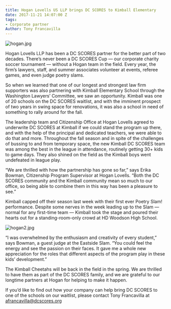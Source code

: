 ```yaml
---
title: Hogan Lovells US LLP brings DC SCORES to Kimball Elementary
date: 2017-11-21 14:07:00 Z
tags:
- Corporate partner
Author: Tony Francavilla
---
```


![hogan.jpg](/uploads/hogan.jpg)

Hogan Lovells LLP has been a DC SCORES partner for the better part of two decades. There’s never been a DC SCORES Cup — our corporate charity soccer tournament — without a Hogan team in the field. Every year, the firm’s lawyers, staff, and summer associates volunteer at events, referee games, and even judge poetry slams.


So when we learned that one of our longest and strongest law firm supporters was also partnering with Kimball Elementary School through the Washington Lawyers’ Committee, we saw an opportunity. Kimball was one of 20 schools on the DC SCORES waitlist, and with the imminent prospect of two years in swing space for renovations, it was also a school in need of something to rally around for the fall.

The leadership team and Citizenship Office at Hogan Lovells agreed to underwrite DC SCORES at Kimball if we could stand the program up there, and with the help of the principal and dedicated teachers, we were able to do that and more. Throughout the fall season and in spite of the challenges of bussing to and from temporary space, the new Kimball DC SCORES team was among the best in the league in attendance, routinely getting 30\+ kids to game days. They also shined on the field as the Kimball boys went undefeated in league play.

“We are thrilled with how the partnership has gone so far,” says Erika Bowman, Citizenship Program Supervisor at Hogan Lovells. “Both the DC SCORES community and the Kimball community mean so much to our office, so being able to combine them in this way has been a pleasure to see.”

Kimball capped off their season last week with their first ever Poetry Slam! performance. Despite some nerves in the week leading up to the Slam — normal for any first-time team — Kimball took the stage and poured their hearts out for a standing-room-only crowd at HD Woodson High School.

![hogan2.jpg](/uploads/hogan2.jpg)

“I was overwhelmed by the enthusiasm and creativity of every student,” says Bowman, a guest judge at the Eastside Slam. “You could feel the energy and see the passion on their faces. It gave me a whole new appreciation for the roles that different aspects of the program play in these kids’ development.”

The Kimball Cheetahs will be back in the field in the spring. We are thrilled to have them as part of the DC SCORES family, and we are grateful to our longtime partners at Hogan for helping to make it happen.

If you’d like to find out how your company can help bring DC SCORES to one of the schools on our waitlist, please contact Tony Francavilla at afrancavilla@dcscores.org